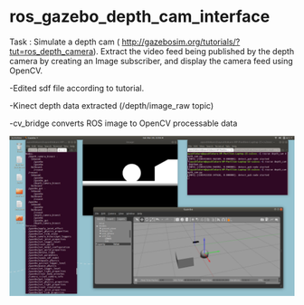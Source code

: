 # ros_gazebo_depth_cam_interface


Task​ : Simulate a depth cam (​ http://gazebosim.org/tutorials/?tut=ros_depth_camera​ ).
Extract the video feed being published by the depth camera by creating an Image
subscriber, and display the camera feed using OpenCV.


 -Edited sdf file according to tutorial.

 -Kinect depth data extracted (/depth/image_raw topic) 

 -cv_bridge converts ROS image to OpenCV processable data

 ![](https://github.com/ayush111111/ros_gazebo_depth_cam_interface/blob/master/Screenshot%20from%202020-03-28%2022-06-06.png)
